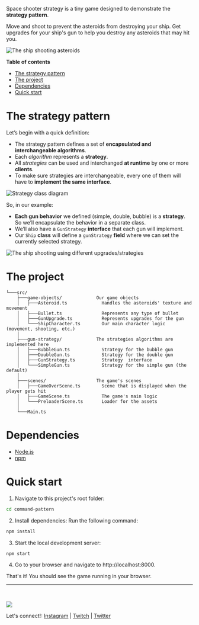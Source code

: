 
Space shooter strategy is a tiny game designed to demonstrate the **strategy pattern**.

Move and shoot to prevent the asteroids from destroying your ship. 
Get upgrades for your ship's gun to help you destroy any asteroids that may hit you.

![The ship shooting asteroids](https://user-images.githubusercontent.com/2507959/161647393-177c8835-cecf-408c-9e76-375c9f053451.png)

**Table of contents**
- [The strategy pattern](#the-strategy-pattern)
- [The project](#the-project)
- [Dependencies](#dependencies)
- [Quick start](#quick-start)

# The strategy pattern
Let’s begin with a quick definition:

- The strategy pattern defines a set of **encapsulated and interchangeable algorithms**. 
- Each *algorithm* represents a **strategy**.
- All *strategies* can be used and interchanged **at runtime** by one or more **clients**.
- To make sure strategies are interchangeable, every one of them will have to **implement the same interface**.

![Strategy class diagram](https://user-images.githubusercontent.com/2507959/161648131-aabefb57-926d-46fb-b551-195240e75337.png)

So, in our example:

- **Each gun behavior** we defined (simple, double, bubble) is a **strategy**. So  we’ll encapsulate the behavior in a separate class.
- We’ll also have a `GunStrategy` **interface** that each gun will implement.
- Our `Ship` **class** will define a `gunStrategy` **field** where we can set the currently selected strategy.

![The ship shooting using different upgrades/strategies](https://user-images.githubusercontent.com/2507959/161646869-1b8ebd13-9225-4dab-95c3-c33d0be67620.png)



# The project

```
└───src/
    ├───game-objects/             Our game objects
    │   ├───Asteroid.ts             Handles the asteroids' texture and movement
    │   ├───Bullet.ts               Represents any type of bullet
    │   ├───GunUpgrade.ts           Represents upgrades for the gun
    │   └───ShipCharacter.ts        Our main character logic (movement, shooting, etc.)
    │
    ├───gun-strategy/             The strategies algorithms are implemented here
    │   ├───BubbleGun.ts            Strategy for the bubble gun
    │   ├───DoubleGun.ts            Strategy for the double gun
    │   ├───GunStrategy.ts          Strategy  interface
    │   └───SimpleGun.ts            Strategy for the simple gun (the default)
    │
    ├───scenes/                   The game's scenes
    │   ├───GameOverScene.ts        Scene that is displayed when the player gets hit
    │   ├───GameScene.ts            The game's main logic
    │   └───PreloaderScene.ts       Loader for the assets
    │
    └───Main.ts
```


# Dependencies
- [Node.js](https://nodejs.org/en/)
- [npm](https://www.npmjs.com/)

# Quick start

1. Navigate to this project's root folder:

```sh
cd command-pattern
```

2. Install dependencies: Run the following command:

```sh
npm install
```

3. Start the local development server: 

```sh
npm start
```

4. Go to your browser and navigate to http://localhost:8000. 

That's it! You should see the game running in your browser.

---

<br>

[![](https://i.imgur.com/40L9uPk.png)](https://paulasantamaria.com)

Let's connect!: [Instagram](https://www.instagram.com/pau.codes/) | [Twitch](https://www.twitch.tv/paulasantamaria) | [Twitter](https://twitter.com/pauxdsantamaria)
 
